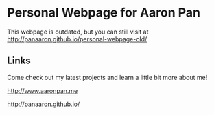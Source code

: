 # Personal Webpage for Aaron Pan

This webpage is outdated, but you can still visit at http://panaaron.github.io/personal-webpage-old/

## Links

Come check out my latest projects and learn a little bit more about me!

http://www.aaronpan.me

http://panaaron.github.io/
